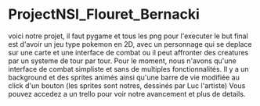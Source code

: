 # ProjectNSI_Flouret_Bernacki
voici notre projet, il faut pygame et tous les png pour l'executer
le but final est d'avoir un jeu type pokemon en 2D, avec un personnage qui se deplace sur une carte et une interface de combat ou il peut affronter des creatures par un systeme de tour par tour.
Pour le moment, nous n'avons qu'une interface de combat simpliste et sans de multiples fonctionnalités. Il y a un background et des sprites animés ainsi qu'une barre de vie modifiée au click d'un bouton (les sprites sont notres, dessinés par Luc l'artiste) Vous pouvez accedez a un trello pour voir notre avancement et plus de details.
